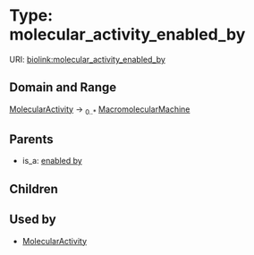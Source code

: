 
# Type: molecular_activity_enabled_by




URI: [biolink:molecular_activity_enabled_by](https://w3id.org/biolink/vocab/molecular_activity_enabled_by)


## Domain and Range

[MolecularActivity](MolecularActivity.md) ->  <sub>0..*</sub> [MacromolecularMachine](MacromolecularMachine.md)

## Parents

 *  is_a: [enabled by](enabled_by.md)

## Children


## Used by

 * [MolecularActivity](MolecularActivity.md)
